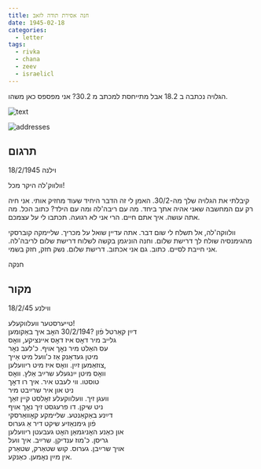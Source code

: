 ```yaml
---
title: חנה אסירת תודה לזאב
date: 1945-02-18
categories:
  - letter
tags:
  - rivka
  - chana
  - zeev
  - israelicl
---
```


הגלויה נכתבה ב 18.2 אבל מתייחסת למכתב מ 30.2?
אני מפספס כאן משהו.

![text](/pupko-papers/assets/images/1945-02-18-content.jpg)

![addresses](/pupko-papers/assets/images/1945-02-18-addresses.jpg)

## תרגום

וילנה 18/2/1945

וולווק'לה היקר מכל!

קיבלתי את הגלויה שלך מה-30/2.
האמן לי זה הדבר היחיד שעוד מחזיק אותי.
אני חיה רק עם המחשבה שאני אהיה אתך ביחד.
מה עם ריבה'לה ומה עם הילד? כתוב הכל.
מה אתה עושה. איך אתם חיים. הרי אני לא רגועה. תכתבו לי על עצמכם.

וולווקה'לה, אל תשלח לי שום דבר.
אתה עדיין שואל על מכריך. שליימקה קוברסקי מהגימנסיה שולח לך דרישת שלום.
וחנה הוניגמן בקשה לשלוח דרישת שלום לריבה'לה. אני חייבת לסיים. כתוב. גם אני אכתוב.
דרישת שלום. נשק חזק, חזק בשמי.

חנקה

## מקור

ווילנע  18/2/45

טייערסטער וועלווקעלע!  
דײַן קאַרטל פֿון ?30/2/194 האׇב איך באַקומען  
גלייב מיר דאׇס איז דאׇס איינציקע, וואׇס  
עס האַלט מיר נאׇך אויף. כ'לעב נאׇר  
מיטן געדאַנק אַז כ'וועל מיט אַייך  
צוזאַמען זײַן. וואׇס איז מיט ריוועלען,  
וואׇס מיטן ייִנגעלע שרײַב אַלץ. וואׇס  
טוסטו. ווי לעבט איר. איך רו דאׇך  
ניט און איר שרײַבט מיר  
וועגן זיך. וועלווקעלע זאׇלסט קיין זאַך  
ניט שיקן. דו פרעגסט זיך נאׇך אויף  
דײַנע באַקאַנטע. שליימקע קאׇוואַרסקי  
פֿון גימנאַזיע שיקט דיר אַ גערוס  
און כאַנע האׇניגמאַן האׇט געבעטן ריוועלען  
גריסן. כ'מוז ענדיקן. שרײַב. איך וועל  
אויך שרײַבן. גערוס. קוש שטאַרק, שטאַרק  
אין מײַן נאׇמען. כאַנקע.  
